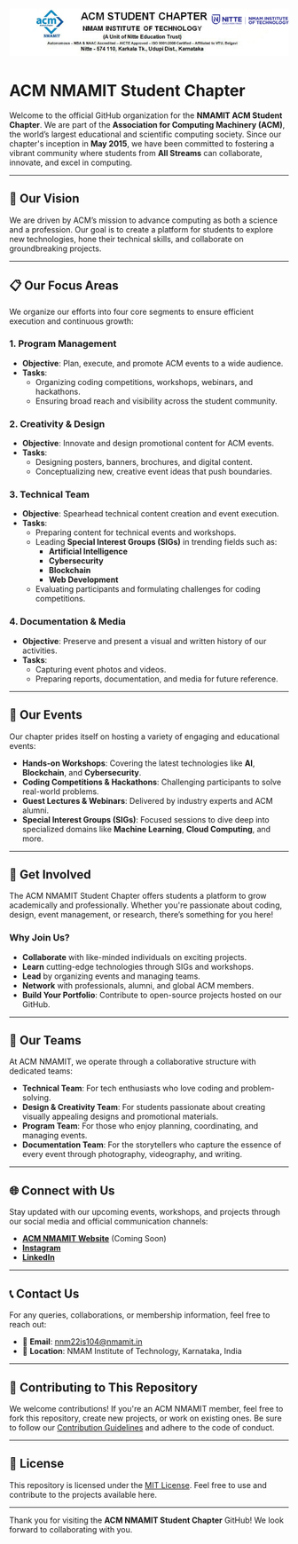 # ![ACM NMAMIT](ACM_Header.png)

# **ACM NMAMIT Student Chapter**

Welcome to the official GitHub organization for the **NMAMIT ACM Student Chapter**. We are part of the **Association for Computing Machinery (ACM)**, the world’s largest educational and scientific computing society. Since our chapter's inception in **May 2015**, we have been committed to fostering a vibrant community where students from **All Streams** can collaborate, innovate, and excel in computing.

---

## 🌟 **Our Vision**

We are driven by ACM’s mission to advance computing as both a science and a profession. Our goal is to create a platform for students to explore new technologies, hone their technical skills, and collaborate on groundbreaking projects.

---

## 📋 **Our Focus Areas**

We organize our efforts into four core segments to ensure efficient execution and continuous growth:

### 1. **Program Management**
   - **Objective**: Plan, execute, and promote ACM events to a wide audience.
   - **Tasks**:
     - Organizing coding competitions, workshops, webinars, and hackathons.
     - Ensuring broad reach and visibility across the student community.

### 2. **Creativity & Design**
   - **Objective**: Innovate and design promotional content for ACM events.
   - **Tasks**:
     - Designing posters, banners, brochures, and digital content.
     - Conceptualizing new, creative event ideas that push boundaries.

### 3. **Technical Team**
   - **Objective**: Spearhead technical content creation and event execution.
   - **Tasks**:
     - Preparing content for technical events and workshops.
     - Leading **Special Interest Groups (SIGs)** in trending fields such as:
       - **Artificial Intelligence**
       - **Cybersecurity**
       - **Blockchain**
       - **Web Development**
     - Evaluating participants and formulating challenges for coding competitions.

### 4. **Documentation & Media**
   - **Objective**: Preserve and present a visual and written history of our activities.
   - **Tasks**:
     - Capturing event photos and videos.
     - Preparing reports, documentation, and media for future reference.

---

## 🚀 **Our Events**

Our chapter prides itself on hosting a variety of engaging and educational events:

- **Hands-on Workshops**: Covering the latest technologies like **AI**, **Blockchain**, and **Cybersecurity**.
- **Coding Competitions & Hackathons**: Challenging participants to solve real-world problems.
- **Guest Lectures & Webinars**: Delivered by industry experts and ACM alumni.
- **Special Interest Groups (SIGs)**: Focused sessions to dive deep into specialized domains like **Machine Learning**, **Cloud Computing**, and more.

---

## 🎨 **Get Involved**

The ACM NMAMIT Student Chapter offers students a platform to grow academically and professionally. Whether you're passionate about coding, design, event management, or research, there’s something for you here!

### Why Join Us?
- **Collaborate** with like-minded individuals on exciting projects.
- **Learn** cutting-edge technologies through SIGs and workshops.
- **Lead** by organizing events and managing teams.
- **Network** with professionals, alumni, and global ACM members.
- **Build Your Portfolio**: Contribute to open-source projects hosted on our GitHub.

---

## 💼 **Our Teams**

At ACM NMAMIT, we operate through a collaborative structure with dedicated teams:

- **Technical Team**: For tech enthusiasts who love coding and problem-solving.
- **Design & Creativity Team**: For students passionate about creating visually appealing designs and promotional materials.
- **Program Team**: For those who enjoy planning, coordinating, and managing events.
- **Documentation Team**: For the storytellers who capture the essence of every event through photography, videography, and writing.

---

## 🌐 **Connect with Us**

Stay updated with our upcoming events, workshops, and projects through our social media and official communication channels:

- **[ACM NMAMIT Website](https://nmamit.acm.org/)** (Coming Soon)
- **[Instagram](https://www.instagram.com/acm_nitte/)**
- **[LinkedIn](https://www.linkedin.com/company/acm-nmamit/)**


---

## 📞 **Contact Us**

For any queries, collaborations, or membership information, feel free to reach out:
- 📧 **Email**: nnm22is104@nmamit.in
- 📍 **Location**: NMAM Institute of Technology, Karnataka, India

---

## 🤝 **Contributing to This Repository**

We welcome contributions! If you're an ACM NMAMIT member, feel free to fork this repository, create new projects, or work on existing ones. Be sure to follow our [Contribution Guidelines](#) and adhere to the code of conduct.

---

## 📝 **License**

This repository is licensed under the [MIT License](LICENSE). Feel free to use and contribute to the projects available here.

---

Thank you for visiting the **ACM NMAMIT Student Chapter** GitHub! We look forward to collaborating with you.

